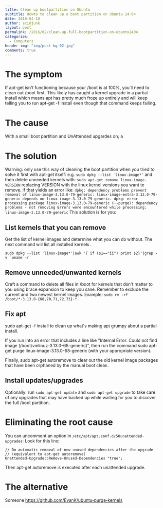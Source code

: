 ```yaml
---
title: Clean up bootpartition on Ubuntu 
subtitle: Howto to clean up a boot partition on Ubuntu 14.04
date: 2016-04-18
author: acidjunk
layout: post
permalink: /2016/02/clean-up-full-bootpartition-on-ubuntu1404
categories:
  - Computerz
header-img: "img/post-bg-02.jpg"
comments: true
---
```

# The symptom
If apt-get isn't functioning because your /boot is at 100%, you'll need to clean out /boot first. This likely has caught a kernel upgrade in a partial install which means apt has pretty much froze up entirely and will keep telling you to run apt-get -f install even though that command keeps failing.

# The cause
With a small boot partition and UnAttended upgardes on; a


# The solution
Warning: only use this way of cleaning the boot partition when you tried to solve it first with apt-get itself: e.g. `sudo dpkg --list 'linux-image*'` and then delete unneeded kernels with: `sudo apt-get remove linux-image-VERSION` replacing VERSION with the linux kernel versions you want to remove.
If that yields an error like: 
`dpkg: dependency problems prevent removal of linux-image-3.13.0-79-generic: linux-image-extra-3.13.0-79-generic depends on linux-image-3.13.0-79-generic. dpkg: error processing package linux-image-3.13.0-79-generic (--purge): dependency problems - not removing Errors were encountered while processing: linux-image-3.13.0-79-generic`
This solution is for you:

## List kernels that you can remove
Get the list of kernel images and determine what you can do without. The next command will list all installed kernels . 
```
sudo dpkg --list 'linux-image*'|awk '{ if ($1=="ii") print $2}'|grep -v `uname -r`
```

## Remove unneeded/unwanted kernels
Craft a command to delete all files in /boot for kernels that don't matter to you using brace expansion to keep you sane. Remember to exclude the current and two newest kernel images. Example: 
`sudo rm -rf /boot/*-3.13.0-{68,70,71,72,73}-*.`

## Fix apt
sudo apt-get -f install to clean up what's making apt grumpy about a partial install.

If you run into an error that includes a line like "Internal Error: Could not find image (/boot/vmlinuz-3.13.0-68-generic)", then run the command sudo apt-get purge linux-image-3.13.0-68-generic (with your appropriate version).

Finally, sudo apt-get autoremove to clear out the old kernel image packages that have been orphaned by the manual boot clean.

## Install updates/upgrades
Optionally: run `sudo apt-get update` and `sudo apt-get upgrade` to take care of any upgrades that may have backed up while waiting for you to discover the full /boot partition.

# Eliminating the root cause
You can uncomment an option in `/etc/apt/apt.conf.d/50unattended-upgrades`:
Look for this line:

```
// Do automatic removal of new unused dependencies after the upgrade
// (equivalent to apt-get autoremove)
Unattended-Upgrade::Remove-Unused-Dependencies "true";
```

Then apt-get autoremove is executed after each unattended upgrade.

# The alternative
Someone
https://github.com/EvanK/ubuntu-purge-kernels
